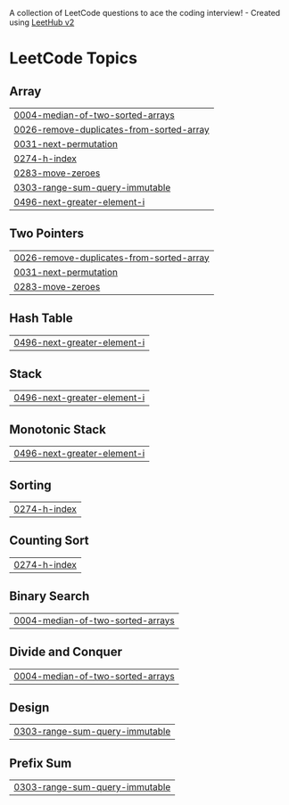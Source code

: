 A collection of LeetCode questions to ace the coding interview! - Created using [LeetHub v2](https://github.com/arunbhardwaj/LeetHub-2.0)
<!---LeetCode Topics Start-->
# LeetCode Topics
## Array
|  |
| ------- |
| [0004-median-of-two-sorted-arrays](https://github.com/Mahi0503/leetcode/tree/master/0004-median-of-two-sorted-arrays) |
| [0026-remove-duplicates-from-sorted-array](https://github.com/Mahi0503/leetcode/tree/master/0026-remove-duplicates-from-sorted-array) |
| [0031-next-permutation](https://github.com/Mahi0503/leetcode/tree/master/0031-next-permutation) |
| [0274-h-index](https://github.com/Mahi0503/leetcode/tree/master/0274-h-index) |
| [0283-move-zeroes](https://github.com/Mahi0503/leetcode/tree/master/0283-move-zeroes) |
| [0303-range-sum-query-immutable](https://github.com/Mahi0503/leetcode/tree/master/0303-range-sum-query-immutable) |
| [0496-next-greater-element-i](https://github.com/Mahi0503/leetcode/tree/master/0496-next-greater-element-i) |
## Two Pointers
|  |
| ------- |
| [0026-remove-duplicates-from-sorted-array](https://github.com/Mahi0503/leetcode/tree/master/0026-remove-duplicates-from-sorted-array) |
| [0031-next-permutation](https://github.com/Mahi0503/leetcode/tree/master/0031-next-permutation) |
| [0283-move-zeroes](https://github.com/Mahi0503/leetcode/tree/master/0283-move-zeroes) |
## Hash Table
|  |
| ------- |
| [0496-next-greater-element-i](https://github.com/Mahi0503/leetcode/tree/master/0496-next-greater-element-i) |
## Stack
|  |
| ------- |
| [0496-next-greater-element-i](https://github.com/Mahi0503/leetcode/tree/master/0496-next-greater-element-i) |
## Monotonic Stack
|  |
| ------- |
| [0496-next-greater-element-i](https://github.com/Mahi0503/leetcode/tree/master/0496-next-greater-element-i) |
## Sorting
|  |
| ------- |
| [0274-h-index](https://github.com/Mahi0503/leetcode/tree/master/0274-h-index) |
## Counting Sort
|  |
| ------- |
| [0274-h-index](https://github.com/Mahi0503/leetcode/tree/master/0274-h-index) |
## Binary Search
|  |
| ------- |
| [0004-median-of-two-sorted-arrays](https://github.com/Mahi0503/leetcode/tree/master/0004-median-of-two-sorted-arrays) |
## Divide and Conquer
|  |
| ------- |
| [0004-median-of-two-sorted-arrays](https://github.com/Mahi0503/leetcode/tree/master/0004-median-of-two-sorted-arrays) |
## Design
|  |
| ------- |
| [0303-range-sum-query-immutable](https://github.com/Mahi0503/leetcode/tree/master/0303-range-sum-query-immutable) |
## Prefix Sum
|  |
| ------- |
| [0303-range-sum-query-immutable](https://github.com/Mahi0503/leetcode/tree/master/0303-range-sum-query-immutable) |
<!---LeetCode Topics End-->